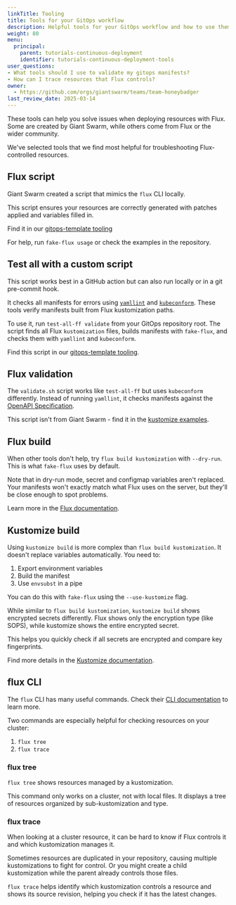 ```yaml
---
linkTitle: Tooling
title: Tools for your GitOps workflow
description: Helpful tools for your GitOps workflow and how to use them.
weight: 80
menu:
  principal:
    parent: tutorials-continuous-deployment
    identifier: tutorials-continuous-deployment-tools
user_questions:
- What tools should I use to validate my gitops manifests?
- How can I trace resources that Flux controls?
owner:
  - https://github.com/orgs/giantswarm/teams/team-honeybadger
last_review_date: 2025-03-14
---
```


These tools can help you solve issues when deploying resources with Flux. Some are created by Giant Swarm, while others come from Flux or the wider community.

We've selected tools that we find most helpful for troubleshooting Flux-controlled resources.

## Flux script

Giant Swarm created a script that mimics the `flux` CLI locally.

This script ensures your resources are correctly generated with patches applied and variables filled in.

Find it in our [gitops-template tooling](https://github.com/giantswarm/gitops-template/tree/main/tools)

For help, run `fake-flux usage` or check the examples in the repository.

## Test all with a custom script

This script works best in a GitHub action but can also run locally or in a git pre-commit hook.

It checks all manifests for errors using [`yamllint`](https://github.com/adrienverge/yamllint) and [`kubeconform`](https://github.com/yannh/kubeconform). These tools verify manifests built from Flux kustomization paths.

To use it, run `test-all-ff validate` from your GitOps repository root. The script finds all Flux `kustomization` files, builds manifests with `fake-flux`, and checks them with `yamllint` and `kubeconform`.

Find this script in our [gitops-template tooling](https://github.com/giantswarm/gitops-template/tree/main/tools).

## Flux validation

The `validate.sh` script works like `test-all-ff` but uses `kubeconform` differently. Instead of running `yamllint`, it checks manifests against the [OpenAPI Specification](https://github.com/OAI/OpenAPI-Specification).

This script isn't from Giant Swarm - find it in the [kustomize examples](https://github.com/fluxcd/flux2-kustomize-helm-example/tree/main/scripts).

## Flux build

When other tools don't help, try `flux build kustomization` with `--dry-run`. This is what `fake-flux` uses by default.

Note that in dry-run mode, secret and configmap variables aren't replaced. Your manifests won't exactly match what Flux uses on the server, but they'll be close enough to spot problems.

Learn more in the [Flux documentation](https://fluxcd.io/flux/cmd/flux_build_kustomization/).

## Kustomize build

Using `kustomize build` is more complex than `flux build kustomization`. It doesn't replace variables automatically. You need to:

1. Export environment variables
2. Build the manifest 
3. Use `envsubst` in a pipe

You can do this with `fake-flux` using the `--use-kustomize` flag.

While similar to `flux build kustomization`, `kustomize build` shows encrypted secrets differently. Flux shows only the encryption type (like SOPS), while kustomize shows the entire encrypted secret.

This helps you quickly check if all secrets are encrypted and compare key fingerprints.

Find more details in the [Kustomize documentation](https://kubectl.docs.kubernetes.io/references/kustomize/cmd/build/).

## flux CLI

The `flux` CLI has many useful commands. Check their [CLI documentation](https://fluxcd.io/flux/cmd/) to learn more.

Two commands are especially helpful for checking resources on your cluster:

1. `flux tree`
2. `flux trace`

### flux tree

`flux tree` shows resources managed by a kustomization.

This command only works on a cluster, not with local files. It displays a tree of resources organized by sub-kustomization and type.

### flux trace

When looking at a cluster resource, it can be hard to know if Flux controls it and which kustomization manages it.

Sometimes resources are duplicated in your repository, causing multiple kustomizations to fight for control. Or you might create a child kustomization while the parent already controls those files.

`flux trace` helps identify which kustomization controls a resource and shows its source revision, helping you check if it has the latest changes.
